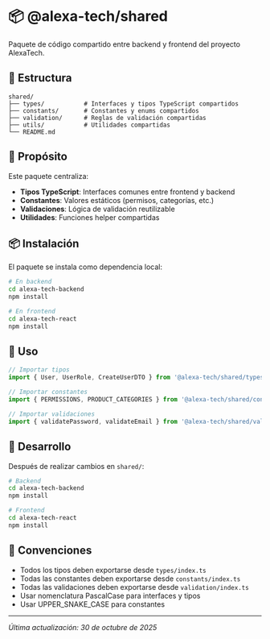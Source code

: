 # 📦 @alexa-tech/shared

Paquete de código compartido entre backend y frontend del proyecto AlexaTech.

## 📁 Estructura

```
shared/
├── types/           # Interfaces y tipos TypeScript compartidos
├── constants/       # Constantes y enums compartidos
├── validation/      # Reglas de validación compartidas
├── utils/           # Utilidades compartidas
└── README.md
```

## 🎯 Propósito

Este paquete centraliza:
- **Tipos TypeScript**: Interfaces comunes entre frontend y backend
- **Constantes**: Valores estáticos (permisos, categorías, etc.)
- **Validaciones**: Lógica de validación reutilizable
- **Utilidades**: Funciones helper compartidas

## 📦 Instalación

El paquete se instala como dependencia local:

```bash
# En backend
cd alexa-tech-backend
npm install

# En frontend
cd alexa-tech-react
npm install
```

## 🔧 Uso

```typescript
// Importar tipos
import { User, UserRole, CreateUserDTO } from '@alexa-tech/shared/types';

// Importar constantes
import { PERMISSIONS, PRODUCT_CATEGORIES } from '@alexa-tech/shared/constants';

// Importar validaciones
import { validatePassword, validateEmail } from '@alexa-tech/shared/validation';
```

## 🚀 Desarrollo

Después de realizar cambios en `shared/`:

```bash
# Backend
cd alexa-tech-backend
npm install

# Frontend
cd alexa-tech-react
npm install
```

## 📝 Convenciones

- Todos los tipos deben exportarse desde `types/index.ts`
- Todas las constantes deben exportarse desde `constants/index.ts`
- Todas las validaciones deben exportarse desde `validation/index.ts`
- Usar nomenclatura PascalCase para interfaces y tipos
- Usar UPPER_SNAKE_CASE para constantes

---

*Última actualización: 30 de octubre de 2025*
